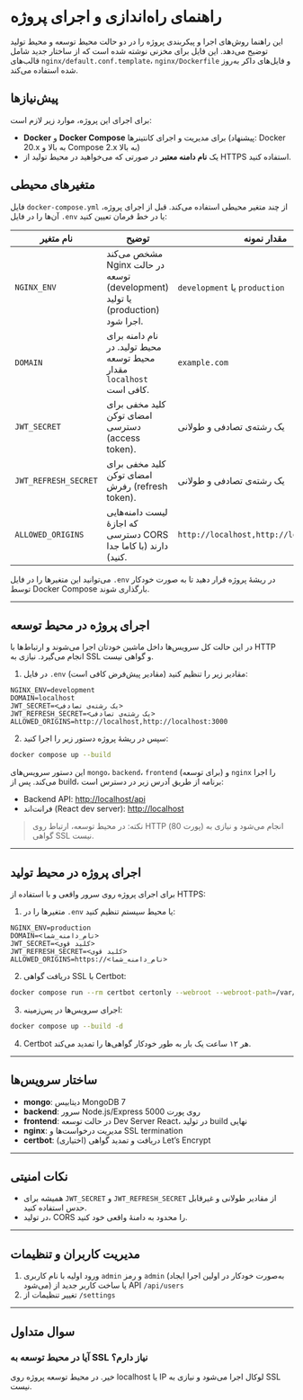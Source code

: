 # راهنمای راه‌اندازی و اجرای پروژه

این راهنما روش‌های اجرا و پیکربندی پروژه را در دو حالت محیط توسعه و محیط تولید توضیح می‌دهد. این فایل برای مخزنی نوشته شده است که از ساختار جدید شامل قالب‌های `nginx/default.conf.template`، `nginx/Dockerfile` و فایل‌های داکر به‌روز شده استفاده می‌کند.

## پیش‌نیازها

برای اجرای این پروژه، موارد زیر لازم است:

- **Docker** و **Docker Compose** برای مدیریت و اجرای کانتینرها (پیشنهاد: Docker 20.x به بالا و Compose 2.x به بالا)
- یک **نام دامنه معتبر** در صورتی که می‌خواهید در محیط تولید از HTTPS استفاده کنید.

## متغیرهای محیطی

فایل `docker-compose.yml` از چند متغیر محیطی استفاده می‌کند. قبل از اجرای پروژه، آن‌ها را در فایل `.env` یا در خط فرمان تعیین کنید:

| نام متغیر            | توضیح | مقدار نمونه |
|----------------------|-------|-------------|
| `NGINX_ENV`          | مشخص می‌کند Nginx در حالت توسعه (development) یا تولید (production) اجرا شود. | `development` یا `production` |
| `DOMAIN`             | نام دامنه برای محیط تولید. در محیط توسعه مقدار `localhost` کافی است. | `example.com` |
| `JWT_SECRET`         | کلید مخفی برای امضای توکن دسترسی (access token). | یک رشته‌ی تصادفی و طولانی |
| `JWT_REFRESH_SECRET` | کلید مخفی برای امضای توکن رفرش (refresh token). | یک رشته‌ی تصادفی و طولانی |
| `ALLOWED_ORIGINS`    | لیست دامنه‌هایی که اجازهٔ دسترسی CORS دارند (با کاما جدا کنید). | `http://localhost,http://localhost:3000` |

می‌توانید این متغیرها را در فایل `.env` در ریشهٔ پروژه قرار دهید تا به صورت خودکار توسط Docker Compose بارگذاری شوند.

---

## اجرای پروژه در محیط توسعه

در این حالت کل سرویس‌ها داخل ماشین خودتان اجرا می‌شوند و ارتباط‌ها با HTTP انجام می‌گیرد. نیازی به SSL و گواهی نیست.

1. در فایل `.env` مقادیر زیر را تنظیم کنید (مقادیر پیش‌فرض کافی است):

```env
NGINX_ENV=development
DOMAIN=localhost
JWT_SECRET=<یک رشته‌ی تصادفی>
JWT_REFRESH_SECRET=<یک رشته‌ی تصادفی>
ALLOWED_ORIGINS=http://localhost,http://localhost:3000
```

2. سپس در ریشهٔ پروژه دستور زیر را اجرا کنید:

```bash
docker compose up --build
```

این دستور سرویس‌های `mongo`، `backend`، `frontend` (برای توسعه) و `nginx` را اجرا می‌کند. پس از build، برنامه از طریق آدرس زیر در دسترس است:

- Backend API: [http://localhost/api](http://localhost/api)
- فرانت‌اند (React dev server): [http://localhost](http://localhost)

> نکته: در محیط توسعه، ارتباط روی HTTP (پورت 80) انجام می‌شود و نیازی به گواهی SSL نیست.

---

## اجرای پروژه در محیط تولید

برای اجرای پروژه روی سرور واقعی و با استفاده از HTTPS:

1. متغیرها را در `.env` یا محیط سیستم تنظیم کنید:

```env
NGINX_ENV=production
DOMAIN=<نام_دامنه_شما>
JWT_SECRET=<کلید قوی>
JWT_REFRESH_SECRET=<کلید قوی>
ALLOWED_ORIGINS=https://<نام_دامنه_شما>
```

2. دریافت گواهی SSL با Certbot:

```bash
docker compose run --rm certbot certonly --webroot --webroot-path=/var/www/certbot -d <نام_دامنه_شما>
```

3. اجرای سرویس‌ها در پس‌زمینه:

```bash
docker compose up --build -d
```

4. Certbot هر ۱۲ ساعت یک بار به طور خودکار گواهی‌ها را تمدید می‌کند.

---

## ساختار سرویس‌ها

- **mongo**: دیتابیس MongoDB 7
- **backend**: سرور Node.js/Express روی پورت 5000
- **frontend**: در حالت توسعه Dev Server React، در تولید build نهایی
- **nginx**: مدیریت درخواست‌ها و SSL termination
- **certbot**: (اختیاری) دریافت و تمدید گواهی Let’s Encrypt

---

## نکات امنیتی

- همیشه برای `JWT_SECRET` و `JWT_REFRESH_SECRET` از مقادیر طولانی و غیرقابل حدس استفاده کنید.
- در تولید، CORS را محدود به دامنهٔ واقعی خود کنید.

---

## مدیریت کاربران و تنظیمات

1. ورود اولیه با نام کاربری `admin` و رمز `admin` (به‌صورت خودکار در اولین اجرا ایجاد می‌شود) یا ساخت کاربر جدید از API `/api/users`
2. تغییر تنظیمات از `/settings`

---

## سوال متداول

### آیا در محیط توسعه به SSL نیاز دارم؟

خیر. در محیط توسعه پروژه روی localhost یا IP لوکال اجرا می‌شود و نیازی به SSL نیست.
